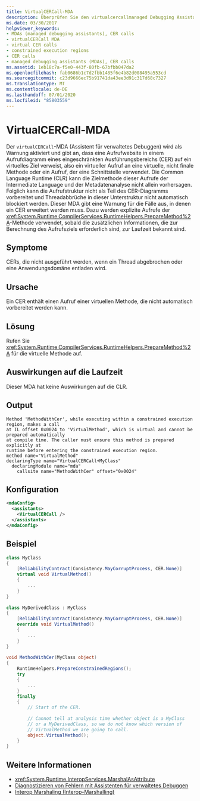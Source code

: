 ```yaml
---
title: VirtualCERCall-MDA
description: Überprüfen Sie den virtualcercallmanaged Debugging Assistant (MDA), der aufgerufen wird, wenn ein CER einen Aufruf einer virtuellen Methode enthält, die nicht automatisch vorbereitet werden kann.
ms.date: 03/30/2017
helpviewer_keywords:
- MDAs (managed debugging assistants), CER calls
- virtualCERCall MDA
- virtual CER calls
- constrained execution regions
- CER calls
- managed debugging assistants (MDAs), CER calls
ms.assetid: 1eb18c7a-f5e0-443f-80fb-67bfbb047da2
ms.openlocfilehash: fab0686b1c7d2fbb1485f6e4b82d008495a553cd
ms.sourcegitcommit: c23d9666ec75b91741da43ee3d91c317d68c7327
ms.translationtype: MT
ms.contentlocale: de-DE
ms.lasthandoff: 07/01/2020
ms.locfileid: "85803559"
---
```

# <a name="virtualcercall-mda"></a>VirtualCERCall-MDA
Der `virtualCERCall`-MDA (Assistent für verwaltetes Debuggen) wird als Warnung aktiviert und gibt an, dass eine Aufrufwebsite in einem Aufrufdiagramm eines eingeschränkten Ausführungsbereichs (CER) auf ein virtuelles Ziel verweist, also ein virtueller Aufruf an eine virtuelle, nicht finale Methode oder ein Aufruf, der eine Schnittstelle verwendet. Die Common Language Runtime (CLR) kann die Zielmethode dieser Aufrufe der Intermediate Language und der Metadatenanalyse nicht allein vorhersagen. Folglich kann die Aufrufstruktur nicht als Teil des CER-Diagramms vorbereitet und Threadabbrüche in dieser Unterstruktur nicht automatisch blockiert werden. Dieser MDA gibt eine Warnung für die Fälle aus, in denen ein CER erweitert werden muss. Dazu werden explizite Aufrufe der <xref:System.Runtime.CompilerServices.RuntimeHelpers.PrepareMethod%2A>-Methode verwendet, sobald die zusätzlichen Informationen, die zur Berechnung des Aufrufsziels erforderlich sind, zur Laufzeit bekannt sind.  
  
## <a name="symptoms"></a>Symptome  
 CERs, die nicht ausgeführt werden, wenn ein Thread abgebrochen oder eine Anwendungsdomäne entladen wird.  
  
## <a name="cause"></a>Ursache  
 Ein CER enthält einen Aufruf einer virtuellen Methode, die nicht automatisch vorbereitet werden kann.  
  
## <a name="resolution"></a>Lösung  
 Rufen Sie <xref:System.Runtime.CompilerServices.RuntimeHelpers.PrepareMethod%2A> für die virtuelle Methode auf.  
  
## <a name="effect-on-the-runtime"></a>Auswirkungen auf die Laufzeit  
 Dieser MDA hat keine Auswirkungen auf die CLR.  
  
## <a name="output"></a>Output  
  
```output
Method 'MethodWithCer', while executing within a constrained execution region, makes a call  
at IL offset 0x0024 to 'VirtualMethod', which is virtual and cannot be prepared automatically  
at compile time. The caller must ensure this method is prepared explicitly at  
runtime before entering the constrained execution region.  
method name="VirtualMethod"  
declaringType name="VirtualCERCall+MyClass"  
  declaringModule name="mda"  
    callsite name="MethodWithCer" offset="0x0024"  
```  
  
## <a name="configuration"></a>Konfiguration  
  
```xml  
<mdaConfig>  
  <assistants>  
    <VirtualCERCall />  
  </assistants>  
</mdaConfig>  
```  
  
## <a name="example"></a>Beispiel  
  
```csharp
class MyClass  
{  
    [ReliabilityContract(Consistency.MayCorruptProcess, CER.None)]  
    virtual void VirtualMethod()  
    {  
        ...  
    }  
}  
  
class MyDerivedClass : MyClass  
{  
    [ReliabilityContract(Consistency.MayCorruptProcess, CER.None)]  
    override void VirtualMethod()  
    {  
        ...  
    }  
}  
  
void MethodWithCer(MyClass object)  
{  
    RuntimeHelpers.PrepareConstrainedRegions();  
    try  
    {  
        ...  
    }  
    finally  
    {  
        // Start of the CER.  
  
        // Cannot tell at analysis time whether object is a MyClass  
        // or a MyDerivedClass, so we do not know which version of
        // VirtualMethod we are going to call.  
        object.VirtualMethod();  
    }  
}  
```  
  
## <a name="see-also"></a>Weitere Informationen

- <xref:System.Runtime.InteropServices.MarshalAsAttribute>
- [Diagnostizieren von Fehlern mit Assistenten für verwaltetes Debuggen](diagnosing-errors-with-managed-debugging-assistants.md)
- [Interop Marshaling (Interop-Marshalling)](../interop/interop-marshaling.md)
